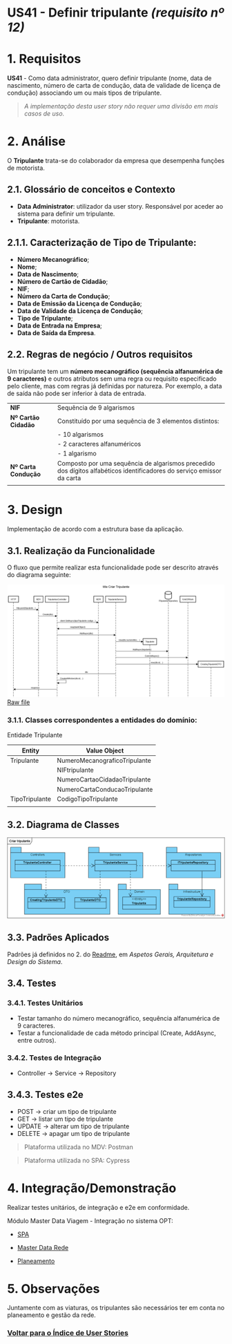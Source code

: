 **US41 - Definir tripulante** *(requisito nº 12)*
=======================================

# 1. Requisitos

**US41** - Como data administrator, quero definir tripulante (nome, data de nascimento, número de carta de condução, data de validade de licença de condução) associando um ou mais tipos de tripulante.

> _A implementação desta user story não requer uma divisão em mais casos de uso._

# 2. Análise

O **Tripulante** trata-se do colaborador da empresa que desempenha funções de motorista.

## 2.1. Glossário de conceitos e Contexto
* **Data Administrator**: utilizador da user story. Responsável por aceder ao sistema para definir um tripulante.
* **Tripulante**: motorista.

## 2.1.1. Caracterização de Tipo de Tripulante:
* **Número Mecanográfico**;
* **Nome**;
* **Data de Nascimento**;
* **Número de Cartão de Cidadão**;
* **NIF**;
* **Número da Carta de Condução**;
* **Data de Emissão da Licença de Condução**;
* **Data de Validade da Licença de Condução**;
* **Tipo de Tripulante**;
* **Data de Entrada na Empresa**;
* **Data de Saída da Empresa**.

## 2.2. Regras de negócio / Outros requisitos

Um tripulante tem um **número mecanográfico (sequência alfanumérica de 9 caracteres)** e outros atributos sem uma regra ou requisito especificado pelo cliente, mas com regras já definidas por natureza.
Por exemplo, a data de saída não pode ser inferior à data de entrada.

|  |  |
|---------|---------|
| **NIF** | Sequência de 9 algarismos |
| **Nº Cartão Cidadão** | Constituído por uma sequência de 3 elementos distintos: |
| | - 10 algarismos |
| | - 2 caracteres alfanuméricos |
| | - 1 algarismo |
| **Nº Carta Condução** | Composto por uma sequência de algarismos precedido dos dígitos alfabéticos identificadores do serviço emissor da carta |
| | |

# 3. Design

Implementação de acordo com a estrutura base da aplicação.

## 3.1. Realização da Funcionalidade

O fluxo que permite realizar esta funcionalidade pode ser descrito através do diagrama seguinte:

![Criar tipo de tripulante](./US41_SD.png)
[Raw file](./US41_SD.md)

### 3.1.1. **Classes correspondentes a entidades do domínio**:

Entidade Tripulante

|**Entity** |**Value Object**  |
|---------|---------|
| Tripulante | NumeroMecanograficoTripulante |
|    | NIFtripulante |
|    | NumeroCartaoCidadaoTripulante |
|    | NumeroCartaConducaoTripulante |
| TipoTripulante | CodigoTipoTripulante |
| | |

## 3.2. Diagrama de Classes

![Criar tripulante](./US41_CD.png)

## 3.3. Padrões Aplicados

Padrões já definidos no 2. do [Readme](../../README.md), em _Aspetos Gerais, Arquitetura e Design do Sistema_.

## 3.4. Testes

### 3.4.1. Testes Unitários

* Testar tamanho do número mecanográfico, sequência alfanumérica de 9 caracteres.
* Testar a funcionalidade de cada método principal (Create, AddAsync, entre outros).

### 3.4.2. Testes de Integração

* Controller -> Service -> Repository

## 3.4.3. Testes e2e

* POST -> criar um tipo de tripulante
* GET -> listar um tipo de tripulante
* UPDATE -> alterar um tipo de tripulante
* DELETE -> apagar um tipo de tripulante

> Plataforma utilizada no MDV: Postman

> Plataforma utilizada no SPA: Cypress

# 4. Integração/Demonstração

Realizar testes unitários, de integração e e2e em conformidade.

Módulo Master Data Viagem - Integração no sistema OPT:

* [SPA](https://bitbucket.org/pvpmagalhaes1/20s5-3na-2spa/src/master)

* [Master Data Rede](https://bitbucket.org/pvpmagalhaes1/20s5_3na_2/src/master/)

* [Planeamento](https://bitbucket.org/pvpmagalhaes1/20s5_3na_2/src/master/Planeamento/)

# 5. Observações

Juntamente com as viaturas, os tripulantes são necessários ter em conta no planeamento e gestão da rede.

### [**Voltar para o Índice de User Stories**](../us.md)
